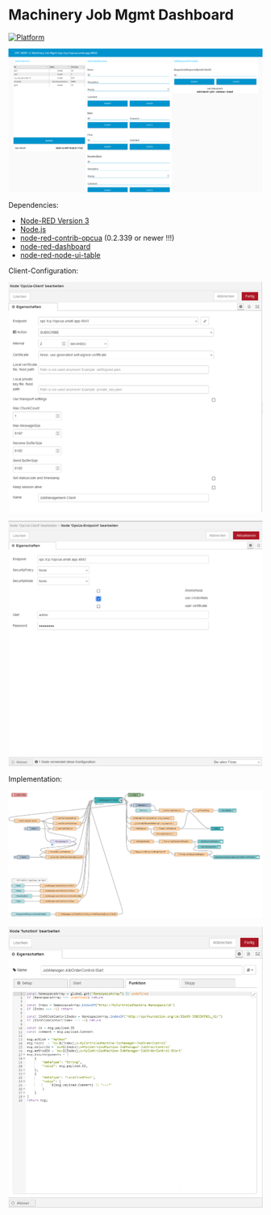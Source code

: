 # Machinery Job Mgmt Dashboard

[![Platform](https://img.shields.io/badge/platform-Node--RED-red)](https://nodered.org)

![Dashboard](images/Dashboard.PNG)  

Dependencies:  

- [Node-RED Version 3](https://nodered.org/blog/2022/07/14/version-3-0-released)
- [Node.js](https://nodejs.org/en/)
- [node-red-contrib-opcua](https://flows.nodered.org/node/node-red-contrib-opcua) (0.2.339 or newer !!!)
- [node-red-dashboard](https://flows.nodered.org/node/node-red-dashboard)
- [node-red-node-ui-table](https://flows.nodered.org/node/node-red-node-ui-table)

Client-Configuration:  

![Client-Configuration-1](images/Client-Configuration-1.PNG)  

![Client-Configuration-2](images/Client-Configuration-2.PNG)  

Implementation:  

![FLOW](images/flow.PNG)  

![methods](images/Methods.PNG)  